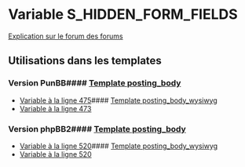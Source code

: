 # Variable S_HIDDEN_FORM_FIELDS
[Explication sur le forum des forums](http://forum.forumactif.com/t294113-listing-des-variables#S_HIDDEN_FORM_FIELDS)
## Utilisations dans les templates
### Version PunBB#### [Template posting_body](punbb/posting_body.md)
* [Variable à la ligne 475](../punbb/posting_body.tpl#L475)#### [Template posting_body_wysiwyg](punbb/posting_body_wysiwyg.md)
* [Variable à la ligne 473](../punbb/posting_body_wysiwyg.tpl#L473)
### Version phpBB2#### [Template posting_body](subsilver/posting_body.md)
* [Variable à la ligne 520](../subsilver/posting_body.tpl#L520)#### [Template posting_body_wysiwyg](subsilver/posting_body_wysiwyg.md)
* [Variable à la ligne 520](../subsilver/posting_body_wysiwyg.tpl#L520)